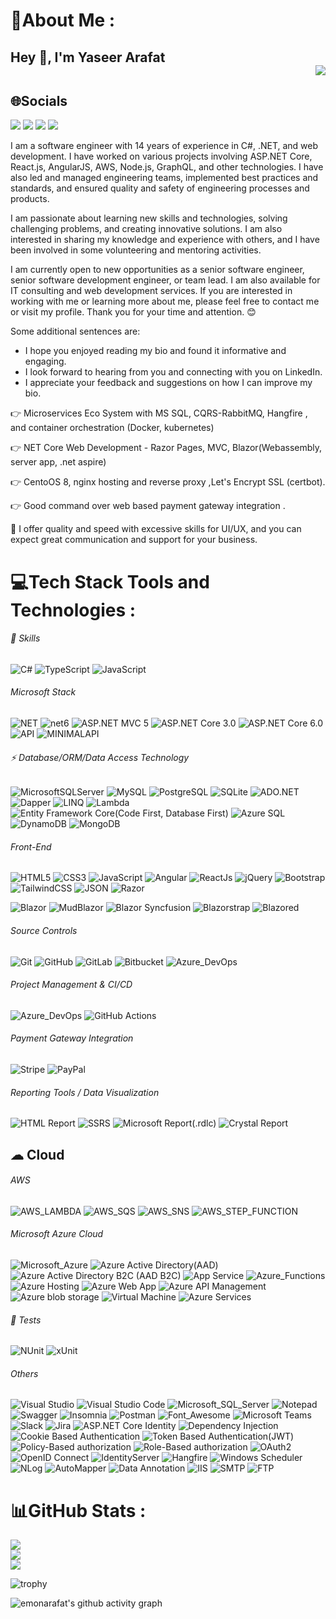 
# 💫About Me :
## Hey 👋, I'm Yaseer Arafat  <div align = 'right'>![](https://komarev.com/ghpvc/?username=emonarafat&color=blue)</div>

## 🌐Socials
[![](https://vistr.dev/badge?repo=emonarafat.emonarafat&corners=square)](https://github.com/emonarafat/emonarafat)
[![](https://img.shields.io/badge/-Yaseer%20Arafat-blue?style=for-the-badge&logo=Linkedin&logoColor=white&link=https://www.linkedin.com/in/yaseerarafat/)](https://www.linkedin.com/in/yaseerarafat/)
[![](https://img.shields.io/badge/-Yaseer%20Arafat-blue?style=for-the-badge&logo=facebook&logoColor=ffffff)](https://www.facebook.com/emon.arafat/)
[![](https://img.shields.io/badge/-Yaseer%20Arafat-black?style=for-the-badge&logo=upwork&logoColor=37A000)](https://www.upwork.com/o/profiles/users/~019243c0d9b337e319/)


I am a software engineer with 14 years of experience in C#, .NET, and web development. I have worked on various projects involving ASP.NET Core, React.js, AngularJS, AWS, Node.js, GraphQL, and other technologies. I have also led and managed engineering teams, implemented best practices and standards, and ensured quality and safety of engineering processes and products.

I am passionate about learning new skills and technologies, solving challenging problems, and creating innovative solutions. I am also interested in sharing my knowledge and experience with others, and I have been involved in some volunteering and mentoring activities.

I am currently open to new opportunities as a senior software engineer, senior software development engineer, or team lead. I am also available for IT consulting and web development services. If you are interested in working with me or learning more about me, please feel free to contact me or visit my profile. Thank you for your time and attention. 😊

Some additional sentences are:

- I hope you enjoyed reading my bio and found it informative and engaging.
- I look forward to hearing from you and connecting with you on LinkedIn.
- I appreciate your feedback and suggestions on how I can improve my bio.

👉 Microservices Eco System with MS SQL, CQRS-RabbitMQ, Hangfire , and container orchestration (Docker, kubernetes)

👉 NET Core Web Development - Razor Pages, MVC, Blazor(Webassembly, server app, .net aspire)

👉 CentoOS 8, nginx hosting and reverse proxy ,Let's Encrypt SSL (certbot).

👉 Good command over web based payment gateway integration .

🎯 I offer quality and speed with excessive skills for UI/UX, and you can expect great communication and support for your business.

# 💻Tech Stack Tools and Technologies :

###### 🚀 Skills
![C#](https://img.shields.io/badge/-c%23-%23239120.svg?style=for-the-badge&logo=c-sharp&logoColor=white)
![TypeScript](https://img.shields.io/badge/TypeScript-007ACC?style=for-the-badge&logo=typescript&logoColor=white)
![JavaScript](https://img.shields.io/badge/JavaScript-007ACC?style=for-the-badge&logo=JavaScript&logoColor=white)

###### Microsoft Stack
![NET](https://img.shields.io/badge/Microsoft.NET-0078D7?style=for-the-badge&logo=dotnet)
![net6](https://img.shields.io/badge/-net6-239120?style=for-the-badge&logo=c-sharp)
![ASP.NET MVC 5](https://img.shields.io/badge/ASP.NET_MVC_5-0078D7?style=for-the-badge&logo=c-sharp)
![ASP.NET Core 3.0](https://img.shields.io/badge/ASP.NET_Core_3.0-0078D7?style=for-the-badge&logo=c-sharp)
![ASP.NET Core 6.0](https://img.shields.io/badge/ASP.NET_Core_6.0-0078D7?style=for-the-badge&logo=c-sharp)
![API](https://img.shields.io/badge/ASP.NET_Core_Web_API-0078D7?style=for-the-badge&logo=c-sharp)
![MINIMALAPI](https://img.shields.io/badge/ASP.NET_Core_MINIMAL_API-0078D7?style=for-the-badge&logo=c-sharp)
######  ⚡ Database/ORM/Data Access Technology
![MicrosoftSQLServer](https://img.shields.io/badge/Microsoft%20SQL%20Sever-CC2927?style=for-the-badge&logo=microsoft%20sql%20server&logoColor=white)
![MySQL](https://img.shields.io/badge/MySQL-00000F?style=for-the-badge&logo=mysql&logoColor=white)
![PostgreSQL](https://img.shields.io/badge/PostgreSQL-316192?style=for-the-badge&logo=postgresql&logoColor=white)
![SQLite](https://img.shields.io/badge/SQLite-07405E?style=for-the-badge&logo=sqlite&logoColor=white)
![ADO.NET](https://img.shields.io/badge/ADO.NET-0078D7?style=for-the-badge&logo=ado&logoColor=white)
![Dapper](https://img.shields.io/badge/Dapper-0078D7?style=for-the-badge&logo=Dapper&logoColor=white)
![LINQ](https://img.shields.io/badge/LINQ-0078D7?style=for-the-badge&logo=LINQ&logoColor=white)
![Lambda](https://img.shields.io/badge/Lambda-0078D7?style=for-the-badge&logo=Lambda&logoColor=white)
![Entity Framework Core(Code First, Database First)](https://img.shields.io/badge/Entity_Framework_Core(Code_First,_Database_First)-0078D7?style=for-the-badge&logo=efcore&logoColor=white)
![Azure SQL](https://img.shields.io/badge/Azure_SQL-0078D7?style=for-the-badge&logo=microsoft-sql-server&logoColor=white)
![DynamoDB](https://img.shields.io/badge/Amazon%20DynamoDB-4053D6?style=for-the-badge&logo=Amazon%20DynamoDB&logoColor=white)
![MongoDB](https://img.shields.io/badge/MongoDB-4EA94B?style=for-the-badge&logo=mongodb&logoColor=white)

###### Front-End
![HTML5](https://img.shields.io/badge/HTML5-%23E34F26.svg?style=for-the-badge&logo=html5&logoColor=white)
![CSS3](https://img.shields.io/badge/CSS3-%231572B6.svg?style=for-the-badge&logo=css3&logoColor=white)
![JavaScript](https://img.shields.io/badge/JavaScript-323330?style=for-the-badge&logo=javascript&logoColor=F7DF1E)
![Angular](https://img.shields.io/badge/-Angular-dd0031?logo=angular&style=for-the-badge)
![ReactJs](https://img.shields.io/badge/-ReactJs-000000?logo=react&style=for-the-badge)
![jQuery](https://img.shields.io/badge/jQuery-%230769AD.svg?style=for-the-badge&logo=jquery&logoColor=white)
![Bootstrap](https://img.shields.io/badge/Bootstrap-%23563D7C.svg?style=for-the-badge&logo=bootstrap&logoColor=white)
![TailwindCSS](https://img.shields.io/badge/TailwindCSS-%2338B2AC.svg?style=for-the-badge&logo=tailwind-css&logoColor=white)
![JSON](https://img.shields.io/badge/JSON-5E5C5C?style=for-the-badge&logo=json&logoColor=white)
![Razor](https://img.shields.io/badge/Razor-0078D7?style=for-the-badge&logo=Razor&logoColor=white)

![Blazor](https://img.shields.io/badge/Blazor_(Server_Side_&_Web_Assembly)-0078D7?style=for-the-badge&logo=Blazor&logoColor=white)
![MudBlazor](https://img.shields.io/badge/MudBlazor-0078D7?style=for-the-badge&logo=Blazor&logoColor=white)
![Blazor Syncfusion](https://img.shields.io/badge/Blazor_Syncfusion-0078D7?style=for-the-badge&logo=Blazor&logoColor=white)
![Blazorstrap](https://img.shields.io/badge/Blazorstrap-0078D7?style=for-the-badge&logo=Blazor&logoColor=white)
![Blazored](https://img.shields.io/badge/Blazored-0078D7?style=for-the-badge&logo=Blazor&logoColor=white)

###### Source Controls
![Git](https://img.shields.io/badge/Git-F05032?style=for-the-badge&logo=git&logoColor=white)
![GitHub](https://img.shields.io/badge/GitHub-100000?style=for-the-badge&logo=github&logoColor=white)
![GitLab](https://img.shields.io/badge/GitLab-330F63?style=for-the-badge&logo=gitlab&logoColor=white)
![Bitbucket](https://img.shields.io/badge/Bitbucket-%230047B3.svg?style=for-the-badge&logo=bitbucket&logoColor=white)
![Azure_DevOps](https://img.shields.io/badge/Azure_DevOps-0078D7?style=for-the-badge&logo=azure-devops&logoColor=white)

###### Project Management & CI/CD
![Azure_DevOps](https://img.shields.io/badge/Azure_DevOps-0078D7?style=for-the-badge&logo=azure-devops&logoColor=white)
![GitHub Actions](https://img.shields.io/badge/GitHub_Actions-2088FF?style=for-the-badge&logo=github-actions&logoColor=white)

###### Payment Gateway Integration
![Stripe](https://img.shields.io/badge/Stripe-0078D7?style=for-the-badge&logo=Stripe&logoColor=white)
![PayPal](https://img.shields.io/badge/PayPal-0078D7?style=for-the-badge&logo=PayPal&logoColor=white)

###### Reporting Tools / Data Visualization
![HTML Report](https://img.shields.io/badge/HTML_Report-0078D7?style=for-the-badge&logo=HTML_Report&logoColor=white)
![SSRS](https://img.shields.io/badge/SSRS-0078D7?style=for-the-badge&logo=SSRS&logoColor=white)
![Microsoft Report(.rdlc)](https://img.shields.io/badge/Microsoft_Report(.rdlc)-0078D7?style=for-the-badge&logo=Microsoft_Report(.rdlc)&logoColor=white)
![Crystal Report](https://img.shields.io/badge/Crystal_Report-0078D7?style=for-the-badge&logo=Crystal_Report&logoColor=white)

##  ☁ Cloud

###### AWS
![AWS_LAMBDA](https://img.shields.io/badge/AWS-Lambda-d9660b?style=for-the-badge&logo=awslambda&logoColor=white)
![AWS_SQS](https://img.shields.io/badge/AWS-SQS-d9660b?style=for-the-badge&logo=amazon-aws&logoColor=white)
![AWS_SNS](https://img.shields.io/badge/AWS-SNS-d9660b?style=for-the-badge&logo=amazon-aws&logoColor=white)
![AWS_STEP_FUNCTION](https://img.shields.io/badge/AWS-STEP_FUNCTIONS-d9660b?style=for-the-badge&logo=amazon-aws&logoColor=white)

###### Microsoft Azure Cloud
![Microsoft_Azure](https://img.shields.io/badge/Microsoft_Azure-0089D6?style=for-the-badge&logo=microsoft-azure&logoColor=white)
![Azure Active Directory(AAD)](https://img.shields.io/badge/Azure_Active_Directory_(AAD)-0078D7?style=for-the-badge&logo=Azure&logoColor=white)
![Azure Active Directory B2C (AAD B2C)](https://img.shields.io/badge/Azure_Active_Directory_B2C_(AAD_B2C)-0078D7?style=for-the-badge&logo=Azure&logoColor=white)
![App Service](https://img.shields.io/badge/App_Service-0078D7?style=for-the-badge&logo=Azure&logoColor=white)
![Azure_Functions](https://img.shields.io/badge/Azure_Functions-0062AD?style=for-the-badge&logo=azure-functions&logoColor=white)
![Azure Hosting](https://img.shields.io/badge/Azure_Hosting-0078D7?style=for-the-badge&logo=Azure&logoColor=white)
![Azure Web App](https://img.shields.io/badge/Azure_Web_App-0078D7?style=for-the-badge&logo=Azure&logoColor=white)
![Azure API Management](https://img.shields.io/badge/Azure_API_Management-0078D7?style=for-the-badge&logo=Azure&logoColor=white)
![Azure blob storage](https://img.shields.io/badge/Azure_Blob_Storage-0078D7?style=for-the-badge&logo=Azure&logoColor=white)
![Virtual Machine](https://img.shields.io/badge/Virtual_Machine-0078D7?style=for-the-badge&logo=Azure&logoColor=white)
![Azure Services](https://img.shields.io/badge/Azure_Services-0078D7?style=for-the-badge&logo=Azure&logoColor=white)

###### 🔔 Tests
![NUnit](https://img.shields.io/badge/NUnit-0078D7?style=for-the-badge&logo=NUnit&logoColor=white)
![xUnit](https://img.shields.io/badge/xUnit-0078D7?style=for-the-badge&logo=xUnit&logoColor=white)

###### Others
![Visual Studio](https://img.shields.io/badge/Visual%20Studio-5C2D91.svg?style=for-the-badge&logo=visual-studio&logoColor=white)
![Visual Studio Code](https://img.shields.io/badge/Visual%20Studio%20Code-0078d7.svg?style=for-the-badge&logo=visual-studio-code&logoColor=white)
![Microsoft_SQL_Server](https://img.shields.io/badge/Microsoft_SQL_Server-CC2927?style=for-the-badge&logo=microsoft-sql-server&logoColor=white)
![Notepad](https://img.shields.io/badge/Notepad++-90E59A.svg?style=for-the-badge&logo=notepad%2B%2B&logoColor=black)
![Swagger](https://img.shields.io/badge/-Swagger-%23Clojure?style=for-the-badge&logo=swagger&logoColor=white)
![Insomnia](https://img.shields.io/badge/Insomnia-0078D7?style=for-the-badge&logo=Insomnia&logoColor=white)
![Postman](https://img.shields.io/badge/Postman-FF6C37?style=for-the-badge&logo=postman&logoColor=white)
![Font_Awesome](https://img.shields.io/badge/Font_Awesome-339AF0?style=for-the-badge&logo=fontawesome&logoColor=white)
![Microsoft Teams](https://img.shields.io/badge/Microsoft_Teams-0078D7?style=for-the-badge&logo=team&logoColor=white)
![Slack](https://img.shields.io/badge/Slack-4A154B?style=for-the-badge&logo=slack&logoColor=white)
![Jira](	https://img.shields.io/badge/Jira-0052CC?style=for-the-badge&logo=Jira&logoColor=white)
![ASP.NET Core Identity](https://img.shields.io/badge/ASP.NET_Core_Identity-0078D7?style=for-the-badge&logo=REST&logoColor=white)
![Dependency Injection](https://img.shields.io/badge/Dependency_Injection-0078D7?style=for-the-badge&logo=REST&logoColor=white)
![Cookie Based Authentication](https://img.shields.io/badge/Cookie_Based_Authentication-0078D7?style=for-the-badge&logo=REST&logoColor=white)
![Token Based Authentication(JWT)](https://img.shields.io/badge/Token_Based_Authentication(JWT)-0078D7?style=for-the-badge&logo=REST&logoColor=white)
![Policy-Based authorization](https://img.shields.io/badge/Policy_Based_Authorization-0078D7?style=for-the-badge&logo=REST&logoColor=white)
![Role-Based authorization](https://img.shields.io/badge/Role_Based_Authorization-0078D7?style=for-the-badge&logo=REST&logoColor=white)
![OAuth2](https://img.shields.io/badge/OAuth2-0078D7?style=for-the-badge&logo=REST&logoColor=white)
![OpenID Connect](https://img.shields.io/badge/OpenID_Connect-0078D7?style=for-the-badge&logo=openid&logoColor=white)
![IdentityServer](https://img.shields.io/badge/IdentityServer-0078D7?style=for-the-badge&logo=REST&logoColor=white)
![Hangfire](https://img.shields.io/badge/Hangfire-0078D7?style=for-the-badge&logo=REST&logoColor=white)
![Windows Scheduler](https://img.shields.io/badge/Windows_Scheduler-0078D7?style=for-the-badge&logo=REST&logoColor=white)
![NLog](https://img.shields.io/badge/NLog-0078D7?style=for-the-badge&logo=REST&logoColor=white)
![AutoMapper](https://img.shields.io/badge/AutoMapper-0078D7?style=for-the-badge&logo=REST&logoColor=white)
![Data Annotation](https://img.shields.io/badge/Data_Annotation-0078D7?style=for-the-badge&logo=REST&logoColor=white)
![IIS](https://img.shields.io/badge/IIS-0078D7?style=for-the-badge&logo=REST&logoColor=white)
![SMTP](https://img.shields.io/badge/SMTP-0078D7?style=for-the-badge&logo=REST&logoColor=white)
![FTP](https://img.shields.io/badge/FTP-0078D7?style=for-the-badge&logo=REST&logoColor=white)

# 📊GitHub Stats :
![](https://github-readme-stats.vercel.app/api?username=emonarafat&theme=radical&hide_border=false&include_all_commits=false&count_private=false)<br/>
![](https://github-readme-streak-stats.herokuapp.com/?user=emonarafat&theme=radical&hide_border=false)<br/>
[![](https://github-readme-stats.vercel.app/api/top-langs/?username=emonarafat&hide=java,html,groff&show_icons=true&theme=dracula&layout=compact&&count_private=true&langs_count=10)](https://github.com/emonarafat/emonarafat)

![trophy](https://github-profile-trophy.vercel.app/?username=emonarafat&row=1&column=7&theme=onedark)
  
![emonarafat's github activity graph](https://activity-graph.herokuapp.com/graph?username=emonarafat&theme=compact)
